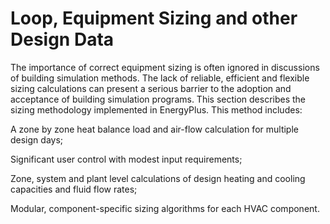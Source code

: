# Loop, Equipment Sizing and other Design Data

The importance of correct equipment sizing is often ignored in discussions of building simulation methods. The lack of reliable, efficient and flexible sizing calculations can present a serious barrier to the adoption and acceptance of building simulation programs. This section describes the sizing methodology implemented in EnergyPlus. This method includes:

A zone by zone heat balance load and air-flow calculation for multiple design days;

Significant user control with modest input requirements;

Zone, system and plant level calculations of design heating and cooling capacities and fluid flow rates;

Modular, component-specific sizing algorithms for each HVAC component.
